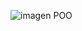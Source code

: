 ![imagen POO](https://github.com/Carlitos-quintero/Proyecto_Final_-Juego_Nave_POO_en_Python/assets/162009611/21526068-a848-4cb1-8ca2-36b547155316)
